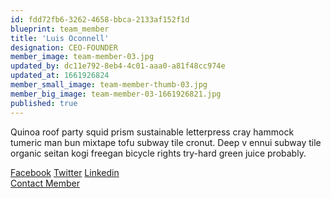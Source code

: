 ```yaml
---
id: fdd72fb6-3262-4658-bbca-2133af152f1d
blueprint: team_member
title: 'Luis Oconnell'
designation: CEO-FOUNDER
member_image: team-member-03.jpg
updated_by: dc11e792-8eb4-4c01-aaa0-a81f48cc974e
updated_at: 1661926824
member_small_image: team-member-thumb-03.jpg
member_big_image: team-member-03-1661926821.jpg
published: true
---
```

<p>Quinoa roof party squid prism sustainable letterpress cray hammock tumeric man bun mixtape tofu subway tile cronut. Deep v ennui subway tile organic seitan kogi freegan bicycle rights try-hard green juice probably.</p>
                          <span><a href="#">Facebook</a></span>
                          <span><a href="#">Twitter</a></span>
                          <span class="last-span"><a href="#">Linkedin</a></span>
                          <div class="text-button">
                            <a href="contact-us.html">Contact Member</a>
                          </div>